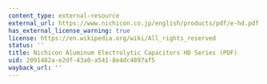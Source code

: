 ```yaml
---
content_type: external-resource
external_url: https://www.nichicon.co.jp/english/products/pdf/e-hd.pdf
has_external_license_warning: true
license: https://en.wikipedia.org/wiki/All_rights_reserved
status: ''
title: Nichicon Aluminum Electrolytic Capacitors HD Series (PDF)
uid: 2091482a-e2df-43a0-a541-8e4dc4897af5
wayback_url: ''
---
```

